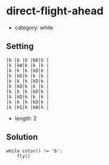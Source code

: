 # direct-flight-ahead
- category: while

## Setting

```
|b |b |b |bD|b |
|k |kW|k |k |k |
|k |k |k |kD|k |
|k |kD|k |k |k |
|k |k |k |kD|k |
|k |kD|k |k |k |
|k |k |k |kD|k |
|k |kD|k |k |k |
|k |k |k |kD|k |
|k |kS|k |kW|k |
```

- length: 2

## Solution

```
while color() != 'b':
    fly()
```
